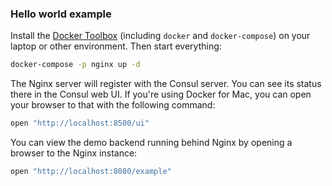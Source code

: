 ### Hello world example

Install the [Docker Toolbox](https://docs.docker.com/installation/mac/) (including `docker` and `docker-compose`) on your laptop or other environment. Then start everything:

```bash
docker-compose -p nginx up -d
```

The Nginx server will register with the Consul server. You can see its status there in the Consul web UI. If you're using Docker for Mac, you can open your browser to that with the following command:

```bash
open "http://localhost:8500/ui"
```

You can view the demo backend running behind Nginx by opening a browser to the Nginx instance:

```bash
open "http://localhost:8080/example"
```